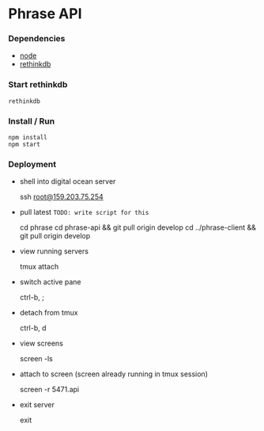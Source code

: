 # Phrase API

### Dependencies

  - [node](https://github.com/creationix/nvm)
  - [rethinkdb](https://www.rethinkdb.com/docs/install/)

### Start rethinkdb

    rethinkdb

### Install / Run

    npm install
    npm start


### Deployment

- shell into digital ocean server


    ssh root@159.203.75.254

- pull latest `TODO: write script for this`


    cd phrase
    cd phrase-api && git pull origin develop
    cd ../phrase-client && git pull origin develop

- view running servers


    tmux attach

- switch active pane


    ctrl-b, ;

- detach from tmux


    ctrl-b, d

- view screens


    screen -ls


- attach to screen (screen already running in tmux session)


    screen -r 5471.api

- exit server


    exit
